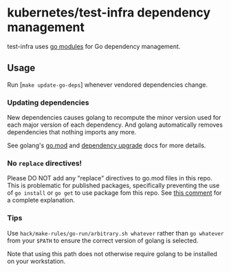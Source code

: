 # kubernetes/test-infra dependency management

test-infra uses [go modules] for Go dependency management.

## Usage

Run [`make update-go-deps`] whenever vendored dependencies change.

### Updating dependencies

New dependencies causes golang to recompute the minor version used for each major version of each dependency. And
golang automatically removes dependencies that nothing imports any more.

See golang's [go.mod] and [dependency upgrade] docs for more details.

### No `replace` directives!

Please DO NOT add any "replace" directives to go.mod files in this repo.
This is problematic for published packages, specifically preventing the use of `go install` or `go get` to 
use package fom this repo. See [this comment](https://github.com/golang/go/issues/44840#issuecomment-1651863470)
for a complete explanation.

### Tips

Use `hack/make-rules/go-run/arbitrary.sh whatever` rather than `go whatever` from your `$PATH` to ensure the correct version of golang is selected.

Note that using this path does not otherwise require golang to be installed on your workstation.

[dependency upgrade]: https://github.com/golang/go/wiki/Modules#how-to-upgrade-and-downgrade-dependencies
[go.mod]: https://github.com/golang/go/wiki/Modules#gomod
[go modules]: https://github.com/golang/go/wiki/Modules
